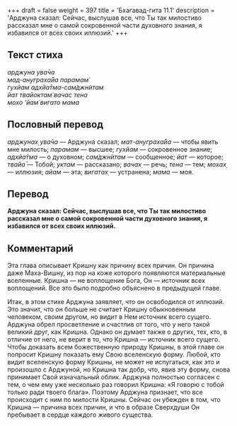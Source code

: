 +++
draft = false
weight = 397
title = 'Бхагавад-гита 11.1'
description = 'Арджуна сказал: Сейчас, выслушав все, что Ты так милостиво рассказал мне о самой сокровенной части духовного знания, я избавился от всех своих иллюзий.'
+++

## Текст стиха

_арджуна ува̄ча  
мад-ануграха̄йа парамам̇  
гухйам адхйа̄тма-сам̇джн̃итам  
йат твайоктам̇ вачас тена  
мохо ’йам̇ вигато мама_

## Пословный перевод

_арджунах̣_ _ува̄ча_ — Арджуна сказал; _мат_\-_ануграха̄йа_ — чтобы явить мне милость; _парамам_ — высшее; _гухйам_ — сокровенное знание; _адхйа̄тма_ — о духовном; _сам̇джн̃итам_ — сообщенное; _йат_ — которое; _твайа̄_ — Тобой; _уктам_ — рассказано; _вачах̣_ — речь; _тена_ — тем; _мохах̣_ — иллюзия; _айам_ — эта; _вигатах̣_ — устранена; _мама_ — моя.

## Перевод

**Арджуна сказал: Сейчас, выслушав все, что Ты так милостиво рассказал мне о самой сокровенной части духовного знания, я избавился от всех своих иллюзий.**

## Комментарий

Эта глава описывает Кришну как причину всех причин. Он причина даже Маха-Вишну, из пор на коже которого появляются материальные вселенные. Кришна — не воплощение Бога, Он — источник всех воплощений. Все это было подробно объяснено в предыдущей главе.

Итак, в этом стихе Арджуна заявляет, что он освободился от иллюзий. Это значит, что он больше не считает Кришну обыкновенным человеком, своим другом, но видит в Нем источник всего сущего. Арджуна обрел просветление и счастлив от того, что у него такой великий друг, как Кришна. Однако он думает также о других, тех, кто, в отличие от него, не верит в то, что Кришна — источник всего сущего. Чтобы доказать всем божественную природу Кришны, в этой главе он попросит Кришну показать ему Свою вселенскую форму. Любой, кто видит вселенскую форму Кришны, не может не испугаться, как это и произошло с Арджуной, но Кришна так добр, что, явив эту форму, снова принимает Свой изначальный облик. Арджуна полностью согласен с тем, о чем ему уже несколько раз говорил Кришна: «Я говорю с тобой только ради твоего блага». Поэтому Арджуна признает, что все происходит с ним по милости Кришны. Сейчас он убежден в том, что Кришна — причина всех причин, и что в образе Сверхдуши Он пребывает в сердце каждого живого существа.
